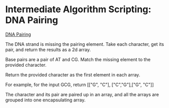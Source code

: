 # Intermediate Algorithm Scripting: DNA Pairing

[DNA Pairing](https://learn.freecodecamp.org/javascript-algorithms-and-data-structures/intermediate-algorithm-scripting/dna-pairing/)

The DNA strand is missing the pairing element. Take each character, get its pair, and return the results as a 2d array.

Base pairs are a pair of AT and CG. Match the missing element to the provided character.

Return the provided character as the first element in each array.

For example, for the input GCG, return [["G", "C"], ["C","G"],["G", "C"]]

The character and its pair are paired up in an array, and all the arrays are grouped into one encapsulating array.
